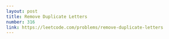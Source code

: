 ```yaml
---
layout: post
title: Remove Duplicate Letters
number: 316
link: https://leetcode.com/problems/remove-duplicate-letters
---
```

